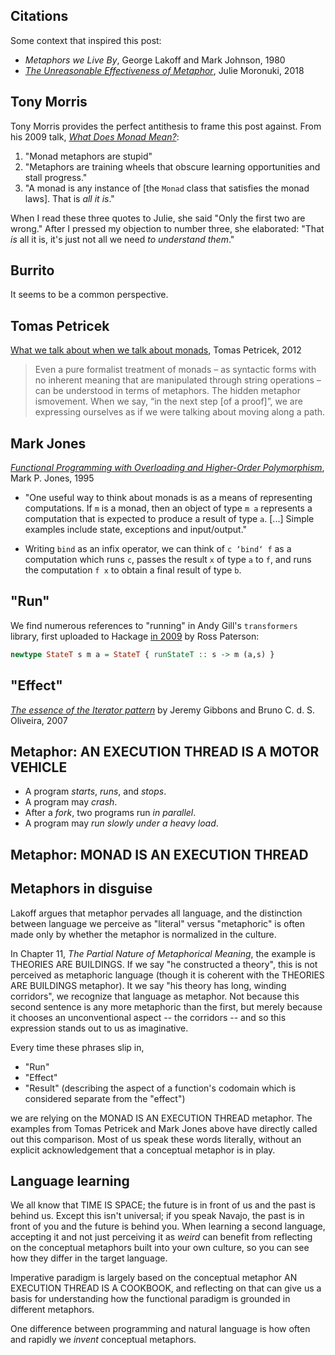 ## Citations

Some context that inspired this post:

  - *Metaphors we Live By*, George Lakoff and Mark Johnson, 1980
  - [*The Unreasonable Effectiveness of Metaphor*](https://argumatronic.com/posts/2018-09-02-effective-metaphor.html), Julie Moronuki, 2018

## Tony Morris

Tony Morris provides the perfect antithesis to frame this post against. From his 2009 talk, [*What Does Monad Mean?*](http://data.tmorris.net/talks/what-does-monad-mean/what-does-monad-mean/html/index.html):

  1. "Monad metaphors are stupid"
  2. "Metaphors are training wheels that obscure learning opportunities and stall progress."
  3. "A monad is any instance of [the `Monad` class that satisfies the monad laws]. That is *all it is*."  

When I read these three quotes to Julie, she said "Only the first two are wrong." After I pressed my objection to number three, she elaborated: "That *is* all it is, it's just not all we need *to understand them*."

## Burrito

It seems to be a common perspective.

## Tomas Petricek

[What we talk about when we talk about monads](http://tomasp.net/academic/papers/monads/monads-programming.pdf), Tomas Petricek, 2012

> Even a pure formalist treatment of monads – as syntactic forms with no inherent meaning that are manipulated through string operations – can be understood in terms of metaphors. The hidden metaphor ismovement. When we say, “in the next step [of a proof]”, we are expressing ourselves as if we were talking about moving along a path.

## Mark Jones

[*Functional Programming with Overloading and Higher-Order Polymorphism*](http://web.cecs.pdx.edu/~mpj/pubs/springschool.html), Mark P. Jones, 1995

  - "One useful way to think about monads is as a means of representing computations. If `m` is a monad, then an object of type `m a` represents a computation that is expected to produce a result of type `a`. [...] Simple examples include state, exceptions and input/output."
   
  - Writing `bind` as an infix operator, we can think of `c ‘bind‘ f` as a computation which runs `c`, passes the result `x` of type `a` to `f`, and runs the computation `f x` to obtain a final result of type `b`.

## "Run"

We find numerous references to "running" in Andy Gill's `transformers` library, first uploaded to Hackage [in 2009](https://hackage.haskell.org/package/transformers-0.0.0.0/docs/src/Control-Monad-Trans-State-Lazy.html#StateT) by Ross Paterson:

```haskell
newtype StateT s m a = StateT { runStateT :: s -> m (a,s) }
```

## "Effect"

[*The essence of the Iterator pattern*](http://www.cs.ox.ac.uk/people/jeremy.gibbons/publications/#iterator) by Jeremy Gibbons and Bruno C. d. S. Oliveira, 2007

## Metaphor: AN EXECUTION THREAD IS A MOTOR VEHICLE

  - A program *starts*, *runs*, and *stops*.
  - A program may *crash*.
  - After a *fork*, two programs run *in parallel*.
  - A program may *run slowly under a heavy load*. 

## Metaphor: MONAD IS AN EXECUTION THREAD

## Metaphors in disguise

Lakoff argues that metaphor pervades all language, and the distinction between language we perceive as "literal" versus "metaphoric" is often made only by whether the metaphor is normalized in the culture.

In Chapter 11, *The Partial Nature of Metaphorical Meaning*, the example is THEORIES ARE BUILDINGS. If we say "he constructed a theory", this is not perceived as metaphoric language (though it is coherent with the THEORIES ARE BUILDINGS metaphor). It we say "his theory has long, winding corridors", we recognize that language as metaphor. Not because this second sentence is any more metaphoric than the first, but merely because it chooses an unconventional aspect -- the corridors -- and so this expression stands out to us as imaginative.

Every time these phrases slip in,

  - "Run"
  - "Effect"
  - "Result" (describing the aspect of a function's codomain which is considered separate from the "effect")

we are relying on the MONAD IS AN EXECUTION THREAD metaphor. The examples from Tomas Petricek and Mark Jones above have directly called out this comparison. Most of us speak these words literally, without an explicit acknowledgement that a conceptual metaphor is in play.

## Language learning

We all know that TIME IS SPACE; the future is in front of us and the past is behind us. Except this isn't universal; if you speak Navajo, the past is in front of you and the future is behind you. When learning a second language, accepting it and not just perceiving it as *weird* can benefit from reflecting on the conceptual metaphors built into your own culture, so you can see how they differ in the target language.

Imperative paradigm is largely based on the conceptual metaphor AN EXECUTION THREAD IS A COOKBOOK, and reflecting on that can give us a basis for understanding how the functional paradigm is grounded in different metaphors. 

One difference between programming and natural language is how often and rapidly we *invent* conceptual metaphors.
